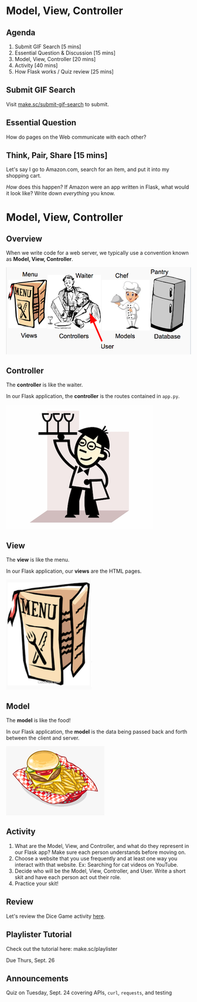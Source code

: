 <!-- Run this slideshow via the following command: -->
<!-- reveal-md README.md -w -->


<!-- .slide: data-background="./../Images/header.svg" data-background-repeat="none" data-background-size="40% 40%" data-background-position="center 10%" class="header" -->
# Model, View, Controller


<!-- > -->

## Agenda

1. Submit GIF Search [5 mins]
1. Essential Question & Discussion [15 mins]
1. Model, View, Controller [20 mins]
1. Activity [40 mins]
1. How Flask works / Quiz review [25 mins]

<!-- > -->

## Submit GIF Search

Visit [make.sc/submit-gif-search](http://make.sc/submit-gif-search) to submit.

<!-- > -->

## Essential Question

How do pages on the Web communicate with each other?

<!-- v -->

## Think, Pair, Share [15 mins]

Let's say I go to Amazon.com, search for an item, and put it into my shopping cart.

*How* does this happen? If Amazon were an app written in Flask, what would it look like? Write down *everything* you know.

<!-- > -->

# Model, View, Controller

<!-- v -->

## Overview

When we write code for a web server, we typically use a convention known as **Model, View, Controller**.

![Restaurant](assets/restaurant.png)

<!-- v -->

## Controller

The **controller** is like the waiter.

In our Flask application, the **controller** is the routes contained in `app.py`.

![Waiter](assets/waiter.jpeg)

<!-- v -->

## View

The **view** is like the menu.

In our Flask application, our **views** are the HTML pages. 

![Menu](assets/menu.png)

<!-- v -->

## Model

The **model** is like the food!

In our Flask application, the **model** is the data being passed back and forth between the client and server.

![Food](assets/food.png)

<!-- > -->

## Activity

1. What are the Model, View, and Controller, and what do they represent in our Flask app? Make sure each person understands before moving on.
1. Choose a website that you use frequently and at least one way you interact with that website. Ex: Searching for cat videos on YouTube.
1. Decide who will be the Model, View, Controller, and User. Write a short skit and have each person act out their role.
1. Practice your skit!

<!-- > -->

## Review

Let's review the Dice Game activity [here](https://github.com/Make-School-Courses/BEW-1.1-RESTful-and-Resourceful-MVC-Architecture/tree/master/Examples/DiceGame/05-Unit-Tests).

<!-- > -->

## Playlister Tutorial

Check out the tutorial here: make.sc/playlister

Due Thurs, Sept. 26

<!-- > -->

## Announcements

Quiz on Tuesday, Sept. 24 covering APIs, `curl`, `requests`, and testing